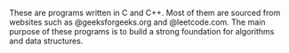 These are programs written in C and C++. Most of them are sourced from websites such as @geeksforgeeks.org and @leetcode.com. The main purpose of these programs is to build a strong foundation for algorithms and data structures. 
